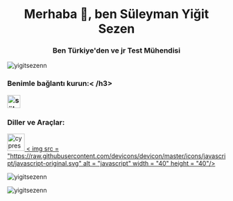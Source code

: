 
<h1 align="center">Merhaba 👋, ben Süleyman Yiğit Sezen</h1>
<h3 align="center">Ben Türkiye'den ve jr Test Mühendisi</h3>

<p align="left"> <img src="https://komarev.com/ghpvc/?username=yigitsezenn&label=Profile%20views&color=0e75b6&style=flat" alt="yigitsezenn" /> </p>

<h3 align="left">Benimle bağlantı kurun:< /h3>
<p align = "left">
<a href = "https://linkedin.com/in/süleyman yiğit sezen" target = "blank"><img align = "center" src = "https:// raw.githubusercontent.com/rahuldkjain/github-profile-readme-generator/master/src/images/icons/Social/linked-in-alt.svg" alt = "süleyman yiğit sezen" height = "30" genişlik = "40 " /></a>
</p>

<h3 align="left">Diller ve Araçlar:</h3>
<p align="left"> <a href="https://www.cypress.io" target = "_blank" rel = "noreferrer"> <img src = "https://raw.githubusercontent.com/simple-icons/simple-icons/6e46ec1fc23b60c8fd0d2f2ff46db82e16dbd75f/icons/cypress.svg" alt = "cypress" width = 40" height = "40"/> </a> <a href = "https://developer.mozilla.org/en-US/docs/Web/JavaScript" target = "_blank" rel = "noreferrer"> < img src = "https://raw.githubusercontent.com/devicons/devicon/master/icons/javascript/javascript-original.svg" alt = "javascript" width = "40" height = "40"/> </a > </p>

<p> <img align = "center" src = "https://github-readme-stats.vercel.app/api?username=yigitsezenn&show_icons=true&locale=en" alt = "yigitsezenn" / ></p>

<p><img align = "center" src = "https://github-readme-streak-stats.herokuapp.com/?user=yigitsezenn&" alt = "yigitsezenn" /></p>




     
          
                  
          
       
          
          



     
          
                  
          
       
          
          
